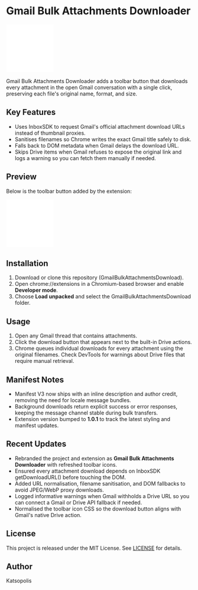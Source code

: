 ﻿# Gmail Bulk Attachments Downloader

![Extension logo](img/logo_128-revert.png)

Gmail Bulk Attachments Downloader adds a toolbar button that downloads every attachment in the open Gmail conversation with a single click, preserving each file's original name, format, and size.

## Key Features
- Uses InboxSDK to request Gmail's official attachment download URLs instead of thumbnail proxies.
- Sanitises filenames so Chrome writes the exact Gmail title safely to disk.
- Falls back to DOM metadata when Gmail delays the download URL.
- Skips Drive items when Gmail refuses to expose the original link and logs a warning so you can fetch them manually if needed.

## Preview
Below is the toolbar button added by the extension:

![Toolbar button](img/logo_128-revert.png)

## Installation
1. Download or clone this repository (GmailBulkAttachmentsDownload).
2. Open chrome://extensions in a Chromium-based browser and enable **Developer mode**.
3. Choose **Load unpacked** and select the GmailBulkAttachmentsDownload folder.

## Usage
1. Open any Gmail thread that contains attachments.
2. Click the download button that appears next to the built-in Drive actions.
3. Chrome queues individual downloads for every attachment using the original filenames. Check DevTools for warnings about Drive files that require manual retrieval.

## Manifest Notes
- Manifest V3 now ships with an inline description and author credit, removing the need for locale message bundles.
- Background downloads return explicit success or error responses, keeping the message channel stable during bulk transfers.
- Extension version bumped to **1.0.1** to track the latest styling and manifest updates.

## Recent Updates
- Rebranded the project and extension as **Gmail Bulk Attachments Downloader** with refreshed toolbar icons.
- Ensured every attachment download depends on InboxSDK getDownloadURL() before touching the DOM.
- Added URL normalisation, filename sanitisation, and DOM fallbacks to avoid JPEG/WebP proxy downloads.
- Logged informative warnings when Gmail withholds a Drive URL so you can connect a Gmail or Drive API fallback if needed.
- Normalised the toolbar icon CSS so the download button aligns with Gmail's native Drive action.

## License
This project is released under the MIT License. See [LICENSE](LICENSE) for details.

## Author
Katsopolis
